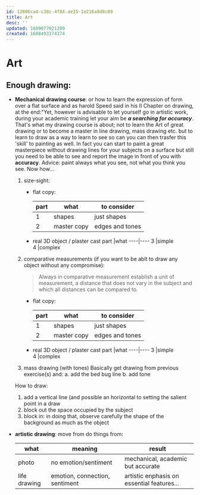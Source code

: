 ```yaml
---
id: 12806ca4-c38c-4f84-ae35-1e216a8d8c89
title: Art
desc: ''
updated: 1609077021209
created: 1608493374374
---
```


# Art

## Enough drawing:

- **Mechanical drawing course**: or how to learn the expression of form over a flat surface and as harold Speed said in his II Chapter on drawing, at the end:"Yet, however is advisable to let yourself go in artistic work, during your academic training let your aim be _**a searching for accuracy**_.
That's what my drawing course is about; not to learn the Art of great drawing or to become a master in line drawing, mass drawing etc. but to learn to draw as a way to learn to see so can you can then trasfer this 'skill' to painting as well.
In fact you can start to paint a great masterpiece without drawing lines for your subjects on a surface but still you need to be able to see and report the image in front of you with **accuracy**.
Advice: paint always what you see, not what you think you see. Now how...

   1. size-sight:
        - flat copy:

            part |what | to consider
            ----|----|---
            1   |shapes | just shapes
            2   |master copy | edges and tones
        - real 3D object / plaster cast 
            part |what 
            ----|----
            3   |simple  
            4   |complex

    2. comparative measurements (if you want to be ablt to draw any object without any compromise):
        > Always in comparative measurement establish a unit of measurement, a distance that does not vary in the subject and which all distances can be compared to.
    
        - flat copy:

            part |what | to consider
            ----|----|---
            1   |shapes | just shapes
            2   |master copy | edges and tones
        - real 3D object / plaster cast 
            part |what 
            ----|----
            3   |simple  
            4   |complex

    3. mass drawing (with tones)
    Basically get drawing from previous exercise(s) and:
        a. add the bed bug line
        b. add tone
    
    How to draw:
    1. add a vertical line (and possible an horizontal to setting the salient point in a draw
    2. block out the space occupied by the subject
    3. block in: in doing that, observe carefully the shape of the background as much as the object
    

- **artistic drawing**: move from do things from:

    what | meaning | result
    ---|---|---
    photo | no emotion/sentiment | mechanical, academic but accurate
    life drawing| emotion, connection, sentiment| artistic enphasis on essential features...

